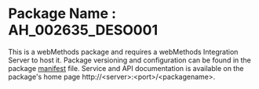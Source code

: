 # Package Name : AH_002635_DESO001
This is a webMethods package and requires a webMethods Integration Server to host it. Package versioning and configuration can be found in the package [manifest](./AH_002635_DESO001/manifest.v3) file. Service and API documentation is available on the package's home page http://&lt;server&gt;:&lt;port&gt;/&lt;packagename>.